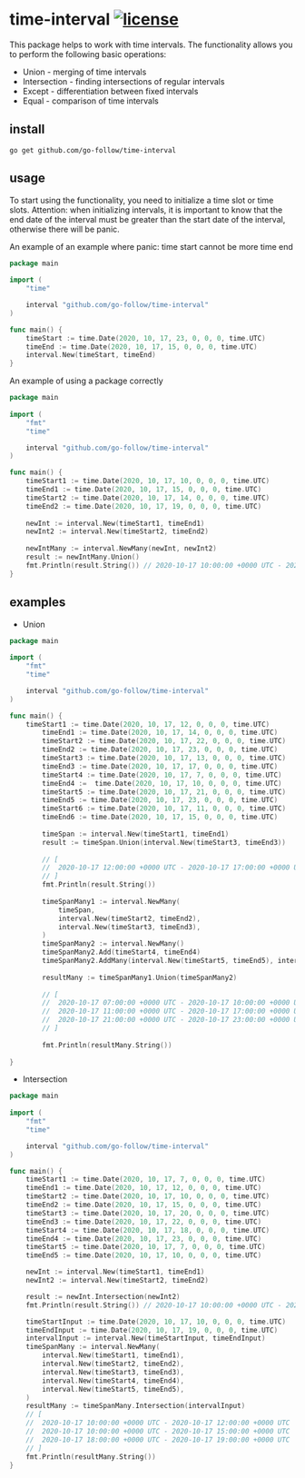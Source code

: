 # time-interval [![license](https://img.shields.io/badge/license-MIT-green.svg?style=flat)](https://github.com/go-follow/time-interval/blob/master/LICENSE)

This package helps to work with time intervals. The functionality allows you to perform the following basic operations:
* Union - merging of time intervals
* Intersection - finding intersections of regular intervals
* Except - differentiation between fixed intervals
* Equal - comparison of time intervals

## install
```
go get github.com/go-follow/time-interval

```
## usage
To start using the functionality, you need to initialize a time slot or time slots.
Attention: when initializing intervals, it is important to know that the end date of 
the interval must be greater than the start date of the interval, otherwise there will be panic.

An example of an example where panic: time start cannot be more time end
```go
package main
 
import (    
    "time"

    interval "github.com/go-follow/time-interval"
)

func main() {
    timeStart := time.Date(2020, 10, 17, 23, 0, 0, 0, time.UTC)
    timeEnd := time.Date(2020, 10, 17, 15, 0, 0, 0, time.UTC)
    interval.New(timeStart, timeEnd)
}
```

An example of using a package correctly
```go
package main
 
import (
    "fmt"
    "time"

    interval "github.com/go-follow/time-interval"
)

func main() {
    timeStart1 := time.Date(2020, 10, 17, 10, 0, 0, 0, time.UTC)
    timeEnd1 := time.Date(2020, 10, 17, 15, 0, 0, 0, time.UTC)
    timeStart2 := time.Date(2020, 10, 17, 14, 0, 0, 0, time.UTC)
    timeEnd2 := time.Date(2020, 10, 17, 19, 0, 0, 0, time.UTC)
    
    newInt := interval.New(timeStart1, timeEnd1)
    newInt2 := interval.New(timeStart2, timeEnd2)
    
    newIntMany := interval.NewMany(newInt, newInt2)
    result := newIntMany.Union()
    fmt.Println(result.String()) // 2020-10-17 10:00:00 +0000 UTC - 2020-10-17 19:00:00 +0000 UTC
}
```
## examples
* Union
```go
package main
 
import (
    "fmt"
    "time"

    interval "github.com/go-follow/time-interval"
)

func main() {
    timeStart1 := time.Date(2020, 10, 17, 12, 0, 0, 0, time.UTC)
    	timeEnd1 := time.Date(2020, 10, 17, 14, 0, 0, 0, time.UTC)
    	timeStart2 := time.Date(2020, 10, 17, 22, 0, 0, 0, time.UTC)
    	timeEnd2 := time.Date(2020, 10, 17, 23, 0, 0, 0, time.UTC)
    	timeStart3 := time.Date(2020, 10, 17, 13, 0, 0, 0, time.UTC)
    	timeEnd3 := time.Date(2020, 10, 17, 17, 0, 0, 0, time.UTC)
    	timeStart4 := time.Date(2020, 10, 17, 7, 0, 0, 0, time.UTC)
    	timeEnd4 :=  time.Date(2020, 10, 17, 10, 0, 0, 0, time.UTC)
    	timeStart5 := time.Date(2020, 10, 17, 21, 0, 0, 0, time.UTC)
    	timeEnd5 := time.Date(2020, 10, 17, 23, 0, 0, 0, time.UTC)
    	timeStart6 := time.Date(2020, 10, 17, 11, 0, 0, 0, time.UTC)
    	timeEnd6 := time.Date(2020, 10, 17, 15, 0, 0, 0, time.UTC)
    
    	timeSpan := interval.New(timeStart1, timeEnd1)
    	result := timeSpan.Union(interval.New(timeStart3, timeEnd3))
    
    	// [
    	//	2020-10-17 12:00:00 +0000 UTC - 2020-10-17 17:00:00 +0000 UTC
    	// ]
    	fmt.Println(result.String())
    
    	timeSpanMany1 := interval.NewMany(
    		timeSpan,
    		interval.New(timeStart2, timeEnd2),
    		interval.New(timeStart3, timeEnd3),
    	)
    	timeSpanMany2 := interval.NewMany()
    	timeSpanMany2.Add(timeStart4, timeEnd4)
    	timeSpanMany2.AddMany(interval.New(timeStart5, timeEnd5), interval.New(timeStart6, timeEnd6))
    
    	resultMany := timeSpanMany1.Union(timeSpanMany2)
    
    	// [
    	//	2020-10-17 07:00:00 +0000 UTC - 2020-10-17 10:00:00 +0000 UTC
    	//	2020-10-17 11:00:00 +0000 UTC - 2020-10-17 17:00:00 +0000 UTC
    	//	2020-10-17 21:00:00 +0000 UTC - 2020-10-17 23:00:00 +0000 UTC
    	// ]
    
    	fmt.Println(resultMany.String())  
        				    			     
}
```
* Intersection
```go
package main
 
import (
    "fmt"
    "time"

    interval "github.com/go-follow/time-interval"
)

func main() {
    timeStart1 := time.Date(2020, 10, 17, 7, 0, 0, 0, time.UTC)
    timeEnd1 := time.Date(2020, 10, 17, 12, 0, 0, 0, time.UTC)
    timeStart2 := time.Date(2020, 10, 17, 10, 0, 0, 0, time.UTC)
    timeEnd2 := time.Date(2020, 10, 17, 15, 0, 0, 0, time.UTC)
    timeStart3 := time.Date(2020, 10, 17, 20, 0, 0, 0, time.UTC)
    timeEnd3 := time.Date(2020, 10, 17, 22, 0, 0, 0, time.UTC)
    timeStart4 := time.Date(2020, 10, 17, 18, 0, 0, 0, time.UTC)
    timeEnd4 :=	time.Date(2020, 10, 17, 23, 0, 0, 0, time.UTC)
    timeStart5 := time.Date(2020, 10, 17, 7, 0, 0, 0, time.UTC)
    timeEnd5 := time.Date(2020, 10, 17, 10, 0, 0, 0, time.UTC)

    newInt := interval.New(timeStart1, timeEnd1)
    newInt2 := interval.New(timeStart2, timeEnd2)

    result := newInt.Intersection(newInt2)
    fmt.Println(result.String()) // 2020-10-17 10:00:00 +0000 UTC - 2020-10-17 12:00:00 +0000 UTC

    timeStartInput := time.Date(2020, 10, 17, 10, 0, 0, 0, time.UTC)
    timeEndInput := time.Date(2020, 10, 17, 19, 0, 0, 0, time.UTC)
    intervalInput := interval.New(timeStartInput, timeEndInput)
    timeSpanMany := interval.NewMany(
        interval.New(timeStart1, timeEnd1),
        interval.New(timeStart2, timeEnd2),
        interval.New(timeStart3, timeEnd3),
        interval.New(timeStart4, timeEnd4),
        interval.New(timeStart5, timeEnd5),
    )
    resultMany := timeSpanMany.Intersection(intervalInput)
    // [
    //	2020-10-17 10:00:00 +0000 UTC - 2020-10-17 12:00:00 +0000 UTC
    //	2020-10-17 10:00:00 +0000 UTC - 2020-10-17 15:00:00 +0000 UTC
    //	2020-10-17 18:00:00 +0000 UTC - 2020-10-17 19:00:00 +0000 UTC
    // ]
    fmt.Println(resultMany.String())   
}
```


